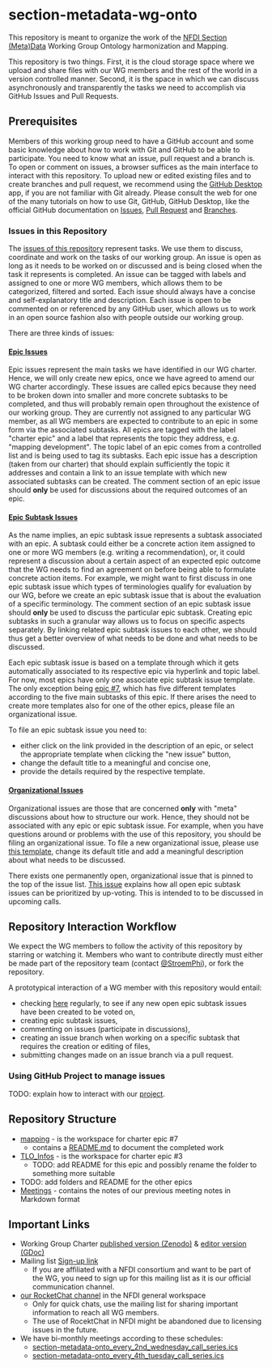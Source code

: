# section-metadata-wg-onto

This repository is meant to organize the work of the [NFDI Section (Meta)Data](https://www.nfdi.de/section-metadata/) Working Group Ontology harmonization 
and Mapping.

This repository is two things. First, it is the cloud storage space where we upload and share files with our WG
members and the rest of the world in a version controlled manner. Second, it is the space in which we can discuss 
asynchronously and transparently the tasks we need to accomplish via GitHub Issues and Pull Requests.

## Prerequisites
Members of this working group need to have a GitHub account and some basic knowledge about how to work with Git and 
GitHub to be able to participate. You need to know what an issue, pull request and a branch is.
To open or comment on issues, a browser suffices as the main interface to interact with this repository. 
To upload new or edited existing files and to create branches and pull request, we recommend using the 
[GitHub Desktop](https://desktop.github.com/) app, if you are not familiar with Git already. 
Please consult the web for one of the many tutorials on how to use Git, GitHub, GitHub Desktop, like the official 
GitHub documentation on [Issues](https://docs.github.com/en/issues/tracking-your-work-with-issues), [Pull Request](https://docs.github.com/en/pull-requests/collaborating-with-pull-requests/proposing-changes-to-your-work-with-pull-requests/creating-a-pull-request) and [Branches](https://docs.github.com/en/pull-requests/collaborating-with-pull-requests/proposing-changes-to-your-work-with-pull-requests/about-branches). 

### Issues in this Repository
The [issues of this repository](https://github.com/nfdi-de/section-metadata-wg-onto/issues/) represent tasks.
We use them to discuss, coordinate and work on the tasks of our working group. 
An issue is open as long as it needs to be worked on or discussed and is being closed when the task it represents is completed.
An issue can be tagged with labels and assigned to one or more WG members, which allows them to be categorized, 
filtered and sorted. Each issue should always have a concise and self-explanatory title and description. Each issue 
is open to be commented on or referenced by any GitHub user, which allows us to work in an open source fashion also 
with people outside our working group. 

There are three kinds of issues: 

#### [Epic Issues](https://github.com/nfdi-de/section-metadata-wg-onto/issues?q=is%3Aissue+is%3Aopen+label%3A%22charter+epic%22)
Epic issues represent the main tasks we have identified in our WG charter. Hence, we will only create new epics, 
once we have agreed to amend our WG charter accordingly. These issues are called epics because they need 
to be broken down into smaller and more concrete subtasks to be completed, and thus will probably remain open 
throughout the existence of our working group. They are currently not assigned to any particular WG member, 
as all WG members are expected to contribute to an epic in some form via the associated subtasks.
All epics are tagged with the label "charter epic" and a label that represents the topic they address, e.g. "mapping 
development". The topic label of an epic comes from a controlled list and is being used to tag its subtasks. 
Each epic issue has a description (taken from our charter) that should explain sufficiently the topic it addresses and 
contain a link to an issue template with which new associated subtasks can be created.
The comment section of an epic issue should **only** be used for discussions about the required outcomes of an epic.

#### [Epic Subtask Issues](https://github.com/nfdi-de/section-metadata-wg-onto/issues?q=is%3Aissue+is%3Aopen+sort%3Areactions-%2B1-desc+-label%3A%22charter+epic%22+-label%3A%22organizational%22+)
As the name implies, an epic subtask issue represents a subtask associated with an epic. A subtask could either be a 
concrete action item assigned to one or more WG members (e.g. writing a recommendation), or, it could represent a 
discussion about a certain aspect of an expected epic outcome that the WG needs to find an agreement on before being 
able to formulate concrete action items. For example, we might want to first discuss in one epic subtask issue 
which types of terminologies qualify for evaluation by our WG, before we create an epic subtask issue that is about 
the evaluation of a specific terminology. The comment section of an epic subtask issue should **only** be used to 
discuss the particular epic subtask. Creating epic subtasks in such a granular way allows us to focus on specific
aspects separately. By linking related epic subtask issues to each other, we should thus get a better overview of what
needs to be done and what needs to be discussed.

Each epic subtask issue is based on a template through which it gets automatically associated to its respective epic 
via hyperlink and topic label. For now, most epics have only one associate epic subtask issue template. The only exception being 
[epic #7](https://github.com/nfdi-de/section-metadata-wg-onto/issues/7), which has five different templates according to the five main subtasks of this epic. If there arises the 
need to create more templates also for one of the other epics, please file an organizational issue.

To file an epic subtask issue you need to:
* either click on the link provided in the description of an epic, or select the appropriate template when clicking
  the "new issue" button,
* change the default title to a meaningful and concise one,
* provide the details required by the respective template.

#### [Organizational Issues](https://github.com/nfdi-de/section-metadata-wg-onto/issues?q=is%3Aissue+is%3Aopen+label%3Aorganizational)
Organizational issues are those that are concerned **only** with "meta" discussions about how to structure our work.
Hence, they should not be associated with any epic or epic subtask issue. 
For example, when you have questions around or problems with the use of this repository, you should be filing an 
organizational issue. 
To file a new organizational issue, please use [this template](https://github.com/nfdi-de/section-metadata-wg-onto/issues/new?assignees=&labels=organizational&projects=&template=organizational-issue.md&title=organizational%3A+%5BADD+YOUR+CONCISE+ISSUE+TITLE+HERE%5D), change its default title and add a meaningful 
description about what needs to be discussed.

There exists one permanently open, organizational issue that is pinned to the top of the issue list. [This issue](https://github.com/nfdi-de/section-metadata-wg-onto/issues/12)
explains how all open epic subtask issues can be prioritized by up-voting. This is intended to to be discussed in 
upcoming calls.

## Repository Interaction Workflow
We expect the WG members to follow the activity of this repository by starring or watching it. Members who want to 
contribute directly must either be made part of the repository team (contact [@StroemPhi](https://github.com/StroemPhi)), 
or fork the repository.

A prototypical interaction of a WG member with this repository would entail:
* checking [here](https://github.com/nfdi-de/section-metadata-wg-onto/issues?q=is%3Aissue+is%3Aopen+sort%3Areactions-%2B1-desc+-label%3A%22charter+epic%22+-label%3A%22organizational%22+) regularly, to see if any new open epic subtask issues have been created to be voted on,
* creating epic subtask issues,
* commenting on issues (participate in discussions),
* creating an issue branch when working on a specific subtask that requires the creation or editing of files,
* submitting changes made on an issue branch via a pull request.

### Using GitHub Project to manage issues
TODO: explain how to interact with our [project](https://github.com/orgs/nfdi-de/projects/1).

## Repository Structure

* [mapping](mapping) - is the workspace for charter epic #7
  * contains a [README.md](mapping%2FREADME.md) to document the completed work
* [TLO_Infos](TLO_Infos) - is the workspace for charter epic #3
  * TODO: add README for this epic and possibly rename the folder to something more suitable
* TODO: add folders and README for the other epics
* [Meetings](Meetings) - contains the notes of our previous meeting notes in Markdown format

## Important Links
* Working Group Charter [published version (Zenodo)](https://zenodo.org/doi/10.5281/zenodo.6726518) & [editor version (GDoc)](https://docs.google.com/document/d/1GUh7K0Sy8tyrKZ4-BEizb-9Qa0tt3uzE)
* Mailing list [Sign-up link](https://lists.nfdi.de/postorius/lists/section-metadata-wg-onto.lists.nfdi.de/)
  * If you are affiliated with a NFDI consortium and want to be part of the WG, you need to sign up for this mailing list
    as it is our official communication channel.
* [our RocketChat channel](https://all-chat.nfdi.de/channel/section-metadata-wg-onto) in the NFDI general workspace
  * Only for quick chats, use the mailing list for sharing important information to reach all WG members.
  * The use of RocektChat in NFDI might be abandoned due to licensing issues in the future.
* We have bi-monthly meetings according to these schedules:
  * [section-metadata-onto_every_2nd_wednesday_call_series.ics](section-metadata-onto_every_2nd_wednesday_call_series.ics)
  * [section-metadata-onto_every_4th_tuesday_call_series.ics](section-metadata-onto_every_4th_tuesday_call_series.ics)